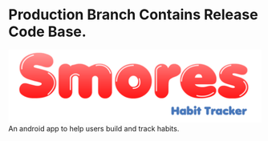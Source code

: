 # Production Branch Contains Release Code Base.
![Smores!](/doc/Title.PNG "Smores")
An android app to help users build and track habits.
